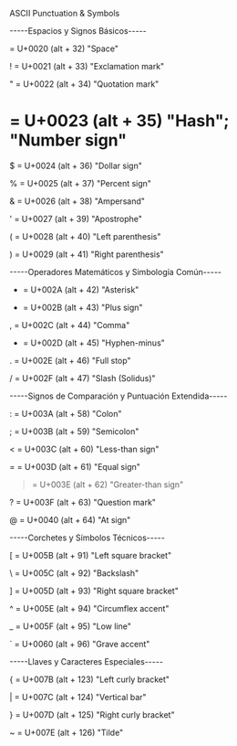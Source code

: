 ASCII
Punctuation
& Symbols

-----Espacios y Signos Básicos-----

  = U+0020 (alt + 32) "Space"

! = U+0021 (alt + 33) "Exclamation mark"

" = U+0022 (alt + 34) "Quotation mark"

# = U+0023 (alt + 35) "Hash"; "Number sign"

$ = U+0024 (alt + 36) "Dollar sign"

% = U+0025 (alt + 37) "Percent sign"

& = U+0026 (alt + 38) "Ampersand"

' = U+0027 (alt + 39) "Apostrophe"

( = U+0028 (alt + 40) "Left parenthesis"

) = U+0029 (alt + 41) "Right parenthesis"


-----Operadores Matemáticos y Simbología Común-----


* = U+002A (alt + 42) "Asterisk"

+ = U+002B (alt + 43) "Plus sign"

, = U+002C (alt + 44) "Comma"

- = U+002D (alt + 45) "Hyphen-minus"

. = U+002E (alt + 46) "Full stop"

/ = U+002F (alt + 47) "Slash (Solidus)"


-----Signos de Comparación y Puntuación Extendida-----


: = U+003A (alt + 58) "Colon"

; = U+003B (alt + 59) "Semicolon"

< = U+003C (alt + 60) "Less-than sign"

= = U+003D (alt + 61) "Equal sign"

> = U+003E (alt + 62) "Greater-than sign"

? = U+003F (alt + 63) "Question mark"

@ = U+0040 (alt + 64) "At sign"


-----Corchetes y Símbolos Técnicos-----


[ = U+005B (alt + 91) "Left square bracket"

\ = U+005C (alt + 92) "Backslash"

] = U+005D (alt + 93) "Right square bracket"

^ = U+005E (alt + 94) "Circumflex accent"

_ = U+005F (alt + 95) "Low line"

` = U+0060 (alt + 96) "Grave accent"


-----Llaves y Caracteres Especiales-----


{ = U+007B (alt + 123) "Left curly bracket"

| = U+007C (alt + 124) "Vertical bar"

} = U+007D (alt + 125) "Right curly bracket"

~ = U+007E (alt + 126) "Tilde"